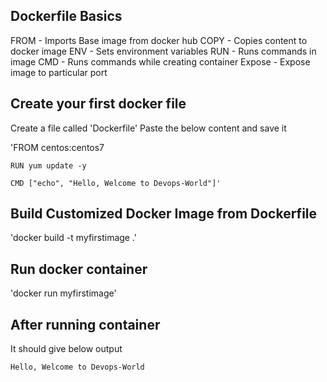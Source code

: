 ## Dockerfile Basics
  FROM - Imports Base image from docker hub
  COPY - Copies content to docker image 
  ENV - Sets environment variables
  RUN - Runs commands in image
  CMD - Runs commands while creating container 
  Expose - Expose image to particular port
  
  
## Create your first docker file
   Create a file called 'Dockerfile'
   Paste the below content and save it
   
   'FROM centos:centos7
   
    RUN yum update -y
    
    CMD ["echo", "Hello, Welcome to Devops-World"]'

## Build Customized Docker Image from Dockerfile
   'docker build -t myfirstimage .'
   
## Run docker container
   'docker run myfirstimage'
   
## After running container
   It should give below output
   
    Hello, Welcome to Devops-World
